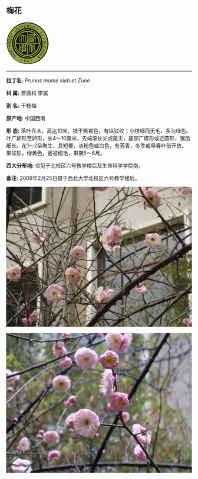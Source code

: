## 梅花

![西北大学校园网络植物志](../JPG/nwu.gif)

---

**拉丁名:**  _Prunus mume sieb.et Zuee_

**科 属:** 蔷薇科 李属

**别 名:** 干枝梅

**原产地:** 中国西南

**形  态:** 落叶乔木，高达10米。枝干紫褐色，有纵驳纹；小枝细而无毛，多为绿色。叶广卵形至卵形，长4～10厘米，先端渐长尖或尾尖，基部广楔形或近圆形，锯齿细长。花1～2朵聚生，具短梗，淡粉色或白色，有芳香，冬季或早春叶前开放。果球形，绿黄色，密被细毛，果期5～6月。

**西大分布地:** 仅见于北校区六号教学楼后及生命科学学院南。　

**备注:** 2009年2月25日摄于西北大学北校区六号教学楼后。

![梅花](../JPG/梅花1.JPG) 

![梅花](../JPG/梅花2.JPG) 

